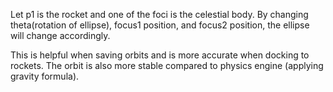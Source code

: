 Let p1 is the rocket and one of the foci is the celestial body. By changing theta(rotation of ellipse), focus1 position, and focus2 position, the ellipse will change accordingly. 

This is helpful when saving orbits and is more accurate when docking to rockets. The orbit is also more stable compared to physics engine (applying gravity formula).
